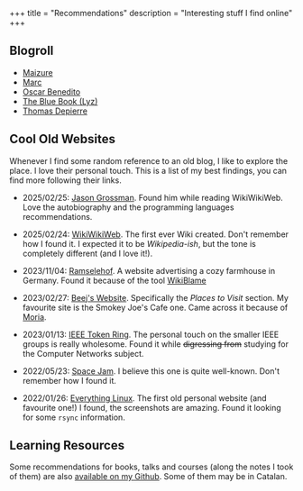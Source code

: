 +++
title = "Recommendations"
description = "Interesting stuff I find online"
+++

## Blogroll

- [Maizure](https://www.maizure.org/projects/)
- [Marc](https://atthis.link/)
- [Oscar Benedito](https://oscarbenedito.com)
- [The Blue Book (Lyz)](https://lyz-code.github.io/blue-book/)
- [Thomas Depierre](https://softwaremaxims.com)

## Cool Old Websites

Whenever I find some random reference to an old blog, I like to explore the place. I love their personal touch. This is a list of my best findings, you can find more following their links.

- 2025/02/25: [Jason Grossman](https://xeny.net/). Found him while reading WikiWikiWeb. Love the autobiography and the programming languages recommendations.

- 2025/02/24: [WikiWikiWeb](https://wiki.c2.com/). The first ever Wiki created. Don't remember how I found it. I expected it to be _Wikipedia-ish_, but the tone is completely different (and I love it!).

- 2023/11/04: [Ramselehof](https://ramselehof.de). A website advertising a cozy farmhouse in Germany. Found it because of the tool [WikiBlame](http://wikipedia.ramselehof.de/wikiblame.php)

- 2023/02/27: [Beej's Website](https://beej.us/). Specifically the *Places to Visit* section. My favourite site is the Smokey Joe's Cafe one. Came across it because of [Moria](https://beej.us/moria/).

- 2023/01/13: [IEEE Token Ring](https://www.ieee802.org/5/www8025org/site.html). The personal touch on the smaller IEEE groups is really wholesome. Found it while ~~digressing from~~ studying for the Computer Networks subject.

- 2022/05/23: [Space Jam](https://www.spacejam.com/1996/). I believe this one is quite well-known. Don't remember how I found it.

- 2022/01/26: [Everything Linux](https://everythinglinux.org/frames.html). The first old personal website (and favourite one!) I found, the screenshots are amazing. Found it looking for some `rsync` information.

## Learning Resources

Some recommendations for books, talks and courses (along the notes I took of them) are also [available on my Github](https://github.com/albertcanales/learning-notes). Some of them may be in Catalan.
